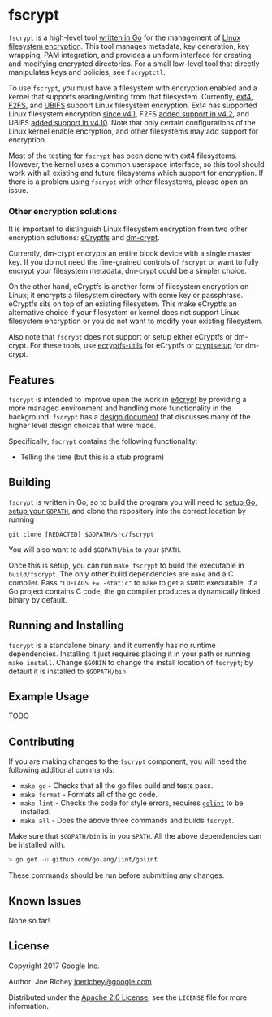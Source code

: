 # fscrypt

<!-- TODO: Insert link to fscryptctl when it is released -->
`fscrypt` is a high-level tool [written in Go](https://golang.org) for the
management of [Linux filesystem encryption](https://lwn.net/Articles/639427).
This tool manages metadata, key generation, key wrapping, PAM integration, and
provides a uniform interface for creating and modifying encrypted directories.
For a small low-level tool that directly manipulates keys and policies, see
`fscryptctl`.

To use `fscrypt`, you must have a filesystem with encryption enabled and a
kernel that supports reading/writing from that filesystem. Currently,
[ext4](https://en.wikipedia.org/wiki/Ext4),
[F2FS](https://en.wikipedia.org/wiki/F2FS), and
[UBIFS](https://en.wikipedia.org/wiki/UBIFS) support Linux filesystem
encryption. Ext4 has supported Linux filesystem encryption
[since v4.1](https://lwn.net/Articles/639427), F2FS
[added support in v4.2](https://lwn.net/Articles/649652), and UBIFS
[added support in v4.10](https://lwn.net/Articles/707900). Note that only
certain configurations of the Linux kernel enable encryption, and other
filesystems may add support for encryption.

Most of the testing for `fscrypt` has been done with ext4 filesystems. However,
the kernel uses a common userspace interface, so this tool should work with all
existing and future filesystems which support for encryption. If there is a
problem using `fscrypt` with other filesystems, please open an issue.

### Other encryption solutions

It is important to distinguish Linux filesystem encryption from two other
encryption solutions: [eCryptfs](https://en.wikipedia.org/wiki/ECryptfs) and
[dm-crypt](https://en.wikipedia.org/wiki/Dm-crypt).

Currently, dm-crypt encrypts an entire block device with a single master key. If
you do not need the fine-grained controls of `fscrypt` or want to fully encrypt
your filesystem metadata, dm-crypt could be a simpler choice.

On the other hand, eCryptfs is another form of filesystem encryption on Linux;
it encrypts a filesystem directory with some key or passphrase. eCryptfs sits on
top of an existing filesystem. This make eCryptfs an alternative choice if your
filesystem or kernel does not support Linux filesystem encryption or you do not
want to modify your existing filesystem.

Also note that `fscrypt` does not support or setup either eCryptfs or dm-crypt.
For these tools, use
[ecryptfs-utils](https://packages.debian.org/source/jessie/ecryptfs-utils) for
eCryptfs or [cryptsetup](https://linux.die.net/man/8/cryptsetup) for dm-crypt.

## Features

`fscrypt` is intended to improve upon the work in
[e4crypt](http://man7.org/linux/man-pages/man8/e4crypt.8.html) by providing a
more managed environment and handling more functionality in the
background. `fscrypt` has a [design document](https://goo.gl/55cCrI) that
discusses many of the higher level design choices that were made.

Specifically, `fscrypt` contains the following functionality:
*   Telling the time (but this is a stub program)

## Building

`fscrypt` is written in Go, so to build the program you will need to
[setup Go](https://golang.org/doc/install),
[setup your `GOPATH`](https://golang.org/doc/code.html#GOPATH), and clone the
repository into the correct location by running
```shell <!-- TODO: Change git clone URL before public release -->
git clone [REDACTED] $GOPATH/src/fscrypt
```
You will also want to add `$GOPATH/bin` to your `$PATH`.

Once this is setup, you can run `make fscrypt` to build the executable in
`build/fscrypt`. The only other build dependencies are `make` and a C compiler.
Pass `"LDFLAGS += -static"` to `make` to get a static executable. If a Go
project contains C code, the go compiler produces a dynamically linked binary by
default.

## Running and Installing

`fscrypt` is a standalone binary, and it currently has no runtime dependencies.
Installing it just requires placing it in your path or running `make install`.
Change `$GOBIN` to change the install location of `fscrypt`; by default it is
installed to `$GOPATH/bin`.

## Example Usage

TODO

## Contributing

If you are making changes to the `fscrypt` component, you will need the
following additional commands:
*   `make go` - Checks that all the go files build and tests pass.
*   `make format` - Formats all of the go code.
*   `make lint` - Checks the code for style errors, requires
    [`golint`](https://github.com/golang/lint) to be installed.
*   `make all` - Does the above three commands and builds `fscrypt`.

Make sure that `$GOPATH/bin` is in you `$PATH`. All the above dependencies can
be installed with:
```bash
> go get -u github.com/golang/lint/golint
```

These commands should be run before submitting any changes.

## Known Issues

None so far!

## License

Copyright 2017 Google Inc.

Author: Joe Richey <joerichey@google.com>

Distributed under the
[Apache 2.0 License](https://www.apache.org/licenses/LICENSE-2.0); see the
`LICENSE` file for more information.

